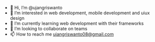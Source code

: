 - 👋 Hi, I’m @ujangriswanto
- 👀 I’m interested in web development, mobile development and uiux design
- 🌱 I’m currently learning web development with their frameworks
- 💞️ I’m looking to collaborate on teams
- 📫 How to reach me ujangriswanto08@gmail.com

<!---
ujangriswanto/ujangriswanto is a ✨ special ✨ repository because its `README.md` (this file) appears on your GitHub profile.
You can click the Preview link to take a look at your changes.
--->
